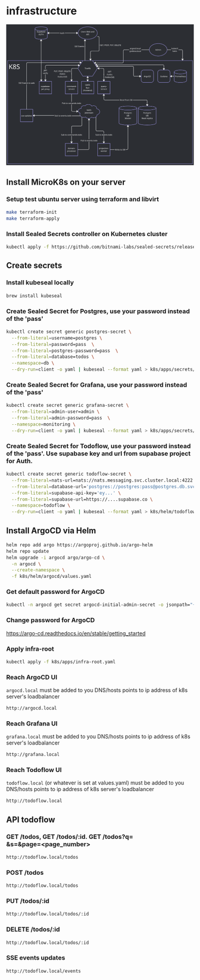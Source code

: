 # infrastructure

![Diag](./diag.png)

## Install MicroK8s on your server
### Setup test ubuntu server using terraform and libvirt
```bash
make terraform-init
make terraform-apply
```

### Install Sealed Secrets controller on Kubernetes cluster
```bash
kubectl apply -f https://github.com/bitnami-labs/sealed-secrets/releases/download/v0.29.0/controller.yaml
```

## Create secrets
### Install kubeseal locally
```bash
brew install kubeseal
```

### Create Sealed Secret for Postgres, use your password instead of the 'pass'
```bash
kubectl create secret generic postgres-secret \
  --from-literal=username=postgres \
  --from-literal=password=pass  \
  --from-literal=postgres-password=pass  \
  --from-literal=database=todos \
  --namespace=db \
  --dry-run=client -o yaml | kubeseal --format yaml > k8s/apps/secrets/postgres-sealedsecret.yaml
```

### Create Sealed Secret for Grafana, use your password instead of the 'pass'
```bash
kubectl create secret generic grafana-secret \
  --from-literal=admin-user=admin \
  --from-literal=admin-password=pass  \
  --namespace=monitoring \
  --dry-run=client -o yaml | kubeseal --format yaml > k8s/apps/secrets/grafana-sealedsecret.yaml
```

### Create Sealed Secret for Todoflow, use your password instead of the 'pass'. Use supabase key and url from supabase project for Auth.
```bash
kubectl create secret generic todoflow-secret \
  --from-literal=nats-url=nats://nats.messaging.svc.cluster.local:4222 \
  --from-literal=database-url='postgres://postgres:pass@postgres.db.svc.cluster.local:5432/todos?sslmode=disable' \
  --from-literal=supabase-api-key='ey...' \
  --from-literal=supabase-url=https://....supabase.co \
  --namespace=todoflow \
  --dry-run=client -o yaml | kubeseal --format yaml > k8s/helm/todoflow/templates/sealedsecret.yaml
```


## Install ArgoCD via Helm
```bash
helm repo add argo https://argoproj.github.io/argo-helm
helm repo update
helm upgrade -i argocd argo/argo-cd \
  -n argocd \
  --create-namespace \
  -f k8s/helm/argocd/values.yaml
```

### Get default password for ArgoCD
```bash
kubectl -n argocd get secret argocd-initial-admin-secret -o jsonpath="{.data.password}" | base64 -d
```

### Change password for ArgoCD
  https://argo-cd.readthedocs.io/en/stable/getting_started


### Apply infra-root
```bash
kubectl apply -f k8s/apps/infra-root.yaml
```

### Reach ArgoCD UI
```argocd.local``` must be added to you DNS/hosts points to ip address of k8s server's loadbalancer
```bash
http://argocd.local
```

### Reach Grafana UI
```grafana.local``` must be added to you DNS/hosts points to ip address of k8s server's loadbalancer
```bash
http://grafana.local
```

### Reach Todoflow UI
```todoflow.local``` (or whatever is set at values.yaml) must be added to you DNS/hosts points to ip address of k8s server's loadbalancer
```bash
http://todoflow.local
```

## API todoflow
### GET /todos, GET /todos/:id. GET /todos?q=<search word>&s=<size>&page=<page_number>
```bash
http://todoflow.local/todos
```
### POST /todos
```bash
http://todoflow.local/todos
```
### PUT /todos/:id
```bash
http://todoflow.local/todos/:id
```
### DELETE /todos/:id
```bash
http://todoflow.local/todos/:id
```
### SSE events updates
```bash
http://todoflow.local/events
```
